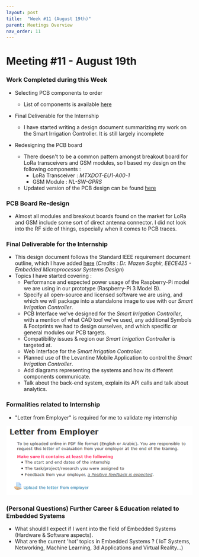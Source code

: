 ```yaml
---
layout: post
title:  "Week #11 (August 19th)"
parent: Meetings Overview
nav_order: 11
---
```


# Meeting #11 - August 19th

### Work Completed during this Week

- Selecting PCB components to order
   - List of components is available [here](https://hsandid.github.io/SmartIrrigationSystem/docs/Incomplete-Documentation/Components-to-Order/)

- Final Deliverable for the Internship
  - I have started writing a design document summarizing my work on the Smart Irrigation Controller. It is still largely incomplete

- Redesigning the PCB board
   - There doesn't to be a common pattern amongst breakout board for LoRa transceivers and GSM modules, so I based my design on the following components :
     - LoRa Transceiver : *MTXDOT-EU1-A00-1*
     - GSM Module : *NL-SW-GPRS*
   - Updated version of the PCB design can be found [here](https://hsandid.github.io/SmartIrrigationSystem/docs/Smart-Irrigation-Controller/PCB-Design/Schematic-and-PCB%20Layout-v02/)

### PCB Board Re-design

- Almost all modules and breakout boards found on the market for LoRa and GSM include some sort of direct antenna connector. I did not look into the RF side of things, especially when it comes to PCB traces.

### Final Deliverable for the Internship

- This design document follows the Standard IEEE requirement document outline, which I have added [here](https://hsandid.github.io/SmartIrrigationSystem/docs/Incomplete-Documentation/Standard-IEEE-Document-Template/) (*Credits : Dr. Mazen Saghir, EECE425 - Embedded Microprocessor Systems Design*) 
- Topics I have started covering :
  - Performance and expected power usage of the Raspberry-Pi model we are using in our prototype (Raspberry-Pi 3 Model B).
  - Specify all open-source and licensed software we are using, and which we will package into a standalone image to use with our *Smart Irrigation Controller*.
  - PCB Interface we've designed for the *Smart Irrigation Controller*, with a mention of what CAD tool we've used, any additional Symbols & Footprints we had to design ourselves, and which specific or general modules our PCB targets.
  - Compatibility issues & region our *Smart Irrigation Controller* is targeted at.
  - Web Interface for the *Smart Irrigation Controller*.
  - Planned use of the Levantine Mobile Application to control the *Smart Irrigation Controller*.
  - Add diagrams representing the systems and how its different components communicate.
  - Talk about the back-end system, explain its API calls and talk about analytics.

### Formalities related to Internship

- "Letter from Employer" is required for me to validate my internship

![Letter-From-Employer](../../assets/images/Letter-From-Employer.PNG)

### (Personal Questions) Further Career & Education related to Embedded Systems

- What should I expect if I went into the field of Embedded Systems (Hardware & Software aspects).
- What are the current 'hot' topics in Embedded Systems ? ( IoT Systems, Networking, Machine Learning, 3d Applications and Virtual Reality...)